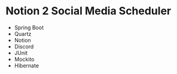 # Notion 2 Social Media Scheduler
- Spring Boot
- Quartz
- Notion
- Discord
- JUnit
- Mockito
- Hibernate